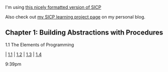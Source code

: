 
I'm using [this nicely formatted version of SICP](https://sarabander.github.io/sicp/)

Also check out [my SICP learning project page](https://blog.justinmallone.com/sicp-project/) on my personal blog.

## Chapter 1: Building Abstractions with Procedures

1.1 The Elements of Programming

| [1.1](/chapter_01/exercise-1-01) | [1.2](/chapter_01/exercise-1-02) | [1.3](/chapter_01/exercise-1-03) | [1.4](/chapter_01/exercise-1-04)

9:39pm
